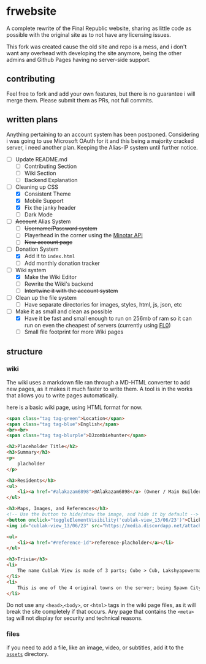 # frwebsite

A complete rewrite of the Final Republic website, sharing as little code as possible with the original site as to not have any licensing issues.

This fork was created cause the old site and repo is a mess, and i don't want any overhead with developing the site anymore, being the other admins and Github Pages having no server-side support.

## contributing

Feel free to fork and add your own features, but there is no guarantee i will merge them. Please submit them as PRs, not full commits.

## written plans

Anything pertaining to an account system has been postponed. Considering i was going to use Microsoft OAuth for it and this being a majority cracked server, i need another plan. Keeping the Alias-IP system until further notice.

- [ ] Update README.md
  - [ ] Contributing Section
  - [ ] Wiki Section
  - [ ] Backend Explanation
- [ ] Cleaning up CSS
  - [x] Consistent Theme
  - [x] Mobile Support
  - [x] Fix the janky header
  - [ ] Dark Mode
- [ ] ~~Account~~ Alias System
  - [ ] ~~Username/Password system~~
  - [ ] Playerhead in the corner using the [Minotar API](https://minotar.net/avatar/notch/100)
  - [ ] ~~New account page~~
- [ ] Donation System
  - [x] Add it to `index.html`
  - [ ] Add monthly donation tracker
- [ ] Wiki system
  - [x] Make the Wiki Editor
  - [ ] Rewrite the Wiki's backend
  - [ ] ~~Intertwine it with the account system~~
- [ ] Clean up the file system
  - [ ] Have separate directories for images, styles, html, js, json, etc
- [ ] Make it as small and clean as possible
  - [x] Have it be fast and small enough to run on 256mb of ram so it can run on even the cheapest of servers (currently using [FL0](https://www.fl0.com/))
  - [ ] Small file footprint for more Wiki pages

## structure

### wiki

The wiki uses a markdown file ran through a MD-HTML converter to add new pages, as it makes it much faster to write them. A tool is in the works that allows you to write pages automatically.

here is a basic wiki page, using HTML format for now.

```html
<span class="tag tag-green">Location</span>
<span class="tag tag-blue">English</span>
<br><br>
<span class="tag tag-blurple">DJzombiehunter</span>

<h2>Placeholder Title</h2>
<h3>Summary</h3>
<p>
    placholder
</p>

<h3>Residents</h3>
<ul>
    <li><a href="#alakazam6898">@Alakazam6898</a> (Owner / Main Builder)</li>
</ul>

<h3>Maps, Images, and References</h3>
<!-- Use the button to hide/show the image, and hide it by default -->
<button onclick="toggleElementVisibility('cublak-view_13/06/23')">Click to show image "cublak-view_13/06/23"</button>
<img id="cublak-view_13/06/23" src="https://media.discordapp.net/attachments/1061516148325220455/1118033620024709120/image.png" alt="Image 1" style="display:none;">

<ul>
    <li><a href="#reference-id">reference-placholder</a></li>
</ul>

<h3>Trivia</h3>
<li>
    The name Cublak View is made of 3 parts; Cube > Cub, Lakshyapowerman > Lak, Mountain View > View. It was a name idea that everyone just stuck with.
</li>
<li>
    This is one of the 4 original towns on the server; being Spawn City, Cublak View, Windswept Fang, and Nether Bay.
</li>

```

Do not use any `<head>`,`<body>`, or `<html>` tags in the wiki page files, as it will break the site completely if that occurs. Any page that contains the `<meta>` tag will not display for security and technical reasons.

### files

if you need to add a file, like an image, video, or subtitles, add it to the [`assets`](./assets/) directory.
